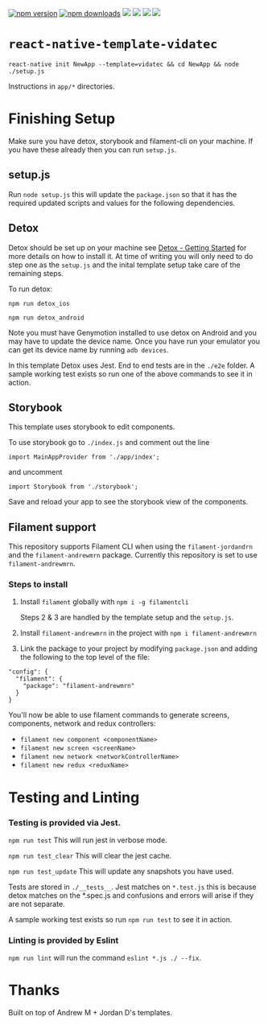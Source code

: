 [![npm version](https://badge.fury.io/js/@vidatec/react-native-template-vidatec.svg)](https://badge.fury.io/js/@vidatec/react-native-template-vidatec)
[![npm downloads](https://img.shields.io/npm/dt/@vidatec/react-native-template-vidatec.svg)](https://www.npmjs.com/package/@vidatec/react-native-template-vidatec)
![](https://img.shields.io/github/issues-raw/vidatec/react-native-template-vidatec.svg)
![](https://img.shields.io/github/last-commit/vidatec/react-native-template-vidatec.svg)
![](https://img.shields.io/github/languages/top/vidatec/react-native-template-vidatec.svg)
![](https://img.shields.io/npm/l/@vidatec/react-native-template-vidatec.svg)


# `react-native-template-vidatec`

```
react-native init NewApp --template=vidatec && cd NewApp && node ./setup.js
```

Instructions in `app/*` directories.

# Finishing Setup
Make sure you have detox, storybook and filament-cli on your machine. If you have these already then you can run `setup.js`.

## setup.js
Run `node setup.js` this will update the `package.json` so that it has the required updated scripts and values for the following dependencies.

## Detox
Detox should be set up on your machine see [Detox - Getting Started](https://github.com/wix/Detox/blob/master/docs/Introduction.GettingStarted.md) for more details on how to install it. At time of writing you will only need to do step one as the `setup.js` and the inital template setup take care of the remaining steps.

To run detox:

`npm run detox_ios` 

`npm run detox_android`

Note you must have Genymotion installed to use detox on Android and you may have to update the device name. Once you have run your emulator you can get its device name by running `adb devices`. 

In this template Detox uses Jest. End to end tests are in the `./e2e` folder. A sample working test exists so run one of the above commands to see it in action.

## Storybook
This template uses storybook to edit components. 

To use storybook go to `./index.js` and comment out the line 

`import MainAppProvider from './app/index';` 

and uncomment 

`import Storybook from './storybook';` 

Save and reload your app to see the storybook view of the components. 

## Filament support

This repository supports Filament CLI when using the `filament-jordandrn` and the `filament-andrewmrn` package. Currently this repository is set to use `filament-andrewmrn`.

### Steps to install
1. Install `filament` globally with `npm i -g filamentcli`

   Steps 2 & 3 are handled by the template setup and the `setup.js`.

2. Install `filament-andrewmrn` in the project with `npm i filament-andrewmrn`
3. Link the package to your project by modifying `package.json` and adding the following to the top level of the file:
  ```
  "config": {
    "filament": {
      "package": "filament-andrewmrn"
    }
  }
  ```

You'll now be able to use filament commands to generate screens, components, network  and redux controllers:

- `filament new component <componentName>`
- `filament new screen <screenName>`
- `filament new network <networkControllerName>`
- `filament new redux <reduxName>`

# Testing and Linting

### Testing is provided via Jest. 

`npm run test`        This will run jest in verbose mode. 

`npm run test_clear`  This will clear the jest cache.

`npm run test_update` This will update any snapshots you have used.

Tests are stored in `./__tests__`. Jest matches on `*.test.js` this is because detox matches on the *.spec.js and confusions and errors will arise if they are not separate. 

A sample working test exists so run `npm run test` to see it in action.

### Linting is provided by Eslint

`npm run lint` will run the command `eslint *.js ./ --fix`.

# Thanks

Built on top of Andrew M + Jordan D's templates.